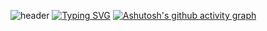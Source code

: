 ![header](https://capsule-render.vercel.app/api?type=waving&color=0:BFEAFF,100:FEE5EB&height=120&animation=fadeIn&section=footer&text=🐣🐥)
[![Typing SVG](https://readme-typing-svg.demolab.com?font=Dongle&size=40&pause=1000&color=9E9E9E&random=false&width=435&lines=삐약이+개발자+성장기)](https://git.io/typing-svg)
[![Ashutosh's github activity graph](https://github-readme-activity-graph.vercel.app/graph?username=Ashutosh00710)](https://github.com/ashutosh00710/github-readme-activity-graph)
<!--
**goniGit/goniGit** is a ✨ _special_ ✨ repository because its `README.md` (this file) appears on your GitHub profile.

Here are some ideas to get you started:

- 🔭 I’m currently working on ...
- 🌱 I’m currently learning ...
- 👯 I’m looking to collaborate on ...
- 🤔 I’m looking for help with ...
- 💬 Ask me about ...
- 📫 How to reach me: ...
- 😄 Pronouns: ...
- ⚡ Fun fact: ...
-->
